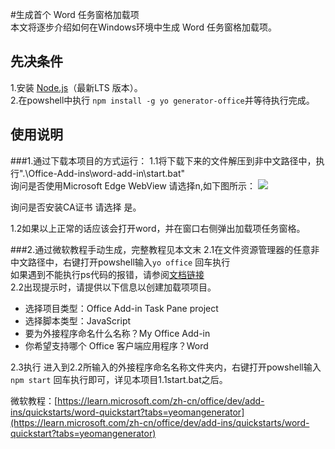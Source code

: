 #生成首个 Word 任务窗格加载项  
本文将逐步介绍如何在Windows环境中生成 Word 任务窗格加载项。  
## 先决条件  
1.安装 [Node.js](https://nodejs.org/)（最新LTS 版本）。  
2.在powshell中执行 `npm install -g yo generator-office`并等待执行完成。


## 使用说明
###1.通过下载本项目的方式运行：
1.1将下载下来的文件解压到非中文路径中，执行".\Office-Add-ins\word-add-in\start.bat"  
询问是否使用Microsoft Edge WebView 请选择n,如下图所示：
![](https://img.picgo.net/2024/05/02/-2024-05-02-1827257becff5b50c679eb.png)

询问是否安装CA证书 请选择 是。

1.2如果以上正常的话应该会打开word，并在窗口右侧弹出加载项任务窗格。 


###2.通过微软教程手动生成，完整教程见本文末
2.1在文件资源管理器的任意非中文路径中，右键打开powshell输入`yo office` 回车执行  
  如果遇到不能执行ps代码的报错，请参阅[文档链接](https://learn.microsoft.com/zh-cn/powershell/module/microsoft.powershell.core/about/about_execution_policies?view=powershell-7.4)  
2.2出现提示时，请提供以下信息以创建加载项项目。

-  选择项目类型：Office Add-in Task Pane project
-  选择脚本类型：JavaScript
-  要为外接程序命名什么名称？My Office Add-in
-  你希望支持哪个 Office 客户端应用程序？Word   

2.3执行
进入到2.2所输入的外接程序命名名称文件夹内，右键打开powshell输入`npm start` 回车执行即可，详见本项目1.1start.bat之后。


微软教程：[https://learn.microsoft.com/zh-cn/office/dev/add-ins/quickstarts/word-quickstart?tabs=yeomangenerator](https://learn.microsoft.com/zh-cn/office/dev/add-ins/quickstarts/word-quickstart?tabs=yeomangenerator)



